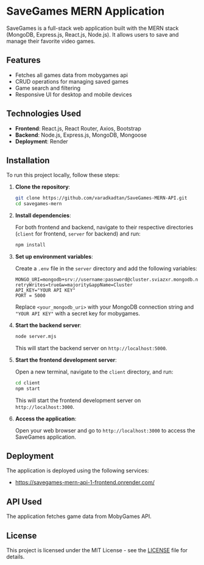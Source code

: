 
# SaveGames MERN Application

SaveGames is a full-stack web application built with the MERN stack (MongoDB, Express.js, React.js, Node.js). It allows users to save and manage their favorite video games.

## Features

- Fetches all games data from mobygames api
- CRUD operations for managing saved games
- Game search and filtering
- Responsive UI for desktop and mobile devices

## Technologies Used

- **Frontend**: React.js, React Router, Axios, Bootstrap
- **Backend**: Node.js, Express.js, MongoDB, Mongoose
- **Deployment**: Render 

## Installation

To run this project locally, follow these steps:

1. **Clone the repository**:

   ```bash
   git clone https://github.com/varadkadtan/SaveGames-MERN-API.git
   cd savegames-mern
   ```

2. **Install dependencies**:

   For both frontend and backend, navigate to their respective directories (`client` for frontend, `server` for backend) and run:

   ```bash
   npm install
   ```

3. **Set up environment variables**:

   Create a `.env` file in the `server` directory and add the following variables:

   ```plaintext
   MONGO_URI=mongodb+srv://username:password@cluster.sviazxr.mongodb.net/gameDB?retryWrites=true&w=majority&appName=Cluster
   API_KEY="YOUR API KEY"
   PORT = 5000
   ```

   Replace `<your_mongodb_uri>` with your MongoDB connection string and `"YOUR API KEY"` with a secret key for mobygames.

4. **Start the backend server**:

   ```bash
   node server.mjs
   ```

   This will start the backend server on `http://localhost:5000`.

5. **Start the frontend development server**:

   Open a new terminal, navigate to the `client` directory, and run:

   ```bash
   cd client
   npm start
   ```

   This will start the frontend development server on `http://localhost:3000`.

6. **Access the application**:

   Open your web browser and go to `http://localhost:3000` to access the SaveGames application.

## Deployment

The application is deployed using the following services:

- https://savegames-mern-api-1-frontend.onrender.com/

## API Used

The application fetches game data from MobyGames API.

## License

This project is licensed under the MIT License - see the [LICENSE](LICENSE) file for details.
```
